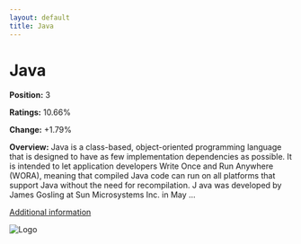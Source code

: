 ```yaml
---
layout: default
title: Java
---
```


# Java

**Position:** 3

**Ratings:** 10.66%

**Change:** +1.79%

**Overview:** Java is a class-based, object-oriented programming language that is designed to have as few implementation dependencies as possible. It is intended to let application developers Write Once and Run Anywhere (WORA), meaning that compiled Java code can run on all platforms that support Java without the need for recompilation. J ava was developed by James Gosling at Sun Microsystems Inc. in May ...

[Additional information](https://www.geeksforgeeks.org/introduction-to-java/)

![Logo](https://c8.alamy.com/comp/2M7REGF/java-programming-language-logo-black-background-2M7REGF.jpg)
